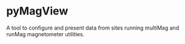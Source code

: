 # pyMagView
A tool to configure and present data from sites running multiMag and runMag magnetometer utilities.
